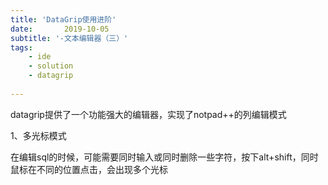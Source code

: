 ```yaml
---
title: 'DataGrip使用进阶'
date:       2019-10-05
subtitle: '-文本编辑器（三）'
tags:
	- ide
	- solution
	- datagrip
	
---
```

  
<script>
window.location.href='https://www.iteye.com/blog/ywu-2341847';
</script>

datagrip提供了一个功能强大的编辑器，实现了notpad++的列编辑模式

1、多光标模式

在编辑sql的时候，可能需要同时输入或同时删除一些字符，按下alt+shift，同时鼠标在不同的位置点击，会出现多个光标